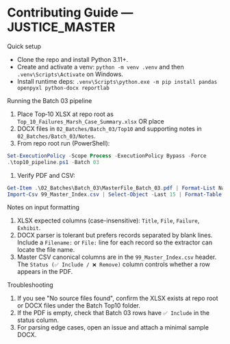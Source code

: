 
# Contributing Guide — JUSTICE_MASTER

Quick setup

- Clone the repo and install Python 3.11+.
- Create and activate a venv: `python -m venv .venv` and then `.venv\Scripts\Activate` on Windows.
- Install runtime deps: `.venv\Scripts\python.exe -m pip install pandas openpyxl python-docx reportlab`

Running the Batch 03 pipeline

1. Place Top‑10 XLSX at repo root as `Top_10_Failures_Marsh_Case_Summary.xlsx` OR place
1. DOCX files in `02_Batches/Batch_03/Top10` and supporting notes in
`02_Batches/Batch_03/Notes`.
1. From repo root run (PowerShell):

```powershell
Set-ExecutionPolicy -Scope Process -ExecutionPolicy Bypass -Force
.\top10_pipeline.ps1 -Batch 03
```

1. Verify PDF and CSV:

```powershell
Get-Item .\02_Batches\Batch_03\MasterFile_Batch_03.pdf | Format-List Name,Length,LastWriteTime
Import-Csv 99_Master_Index.csv | Select-Object -Last 15 | Format-Table -AutoSize
```

Notes on input formatting

1. XLSX expected columns (case-insensitive): `Title`, `File`, `Failure`, `Exhibit`.
1. DOCX parser is tolerant but prefers records separated by blank lines. Include a
`Filename:` or `File:` line for each record so the extractor can locate the file name.
1. Master CSV canonical columns are in the `99_Master_Index.csv` header. The
`Status (✅ Include / ❌ Remove)` column controls whether a row appears in the PDF.

Troubleshooting

1. If you see "No source files found", confirm the XLSX exists at repo root or DOCX
files under the Batch Top10 folder.
1. If the PDF is empty, check that Batch 03 rows have `✅ Include` in the status column.
1. For parsing edge cases, open an issue and attach a minimal sample DOCX.


